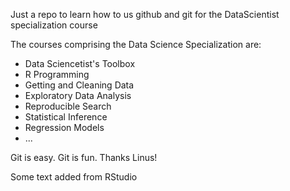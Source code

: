 Just a repo to learn how to us github and git for the DataScientist specialization course

The courses comprising the Data Science Specialization are:

* Data Sciencetist's Toolbox
* R Programming
* Getting and Cleaning Data
* Exploratory Data Analysis
* Reproducible Search
* Statistical Inference
* Regression Models
* ...

Git is easy. Git is fun. Thanks Linus!

Some text added from RStudio